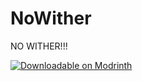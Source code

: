 # NoWither
NO WITHER!!!

[![Downloadable on Modrinth](https://github.com/modrinth/art/blob/main/Branding/Badge/badge-dark.svg)](https://modrinth.com/mod/no-wither)
